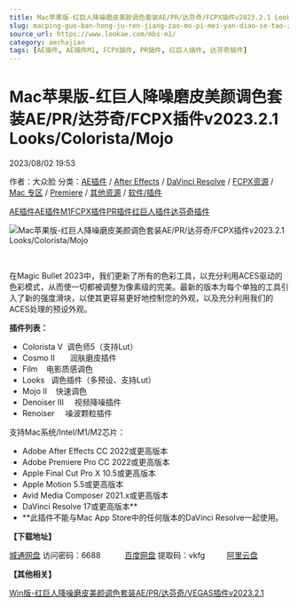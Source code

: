 ```yaml
---
title: Mac苹果版-红巨人降噪磨皮美颜调色套装AE/PR/达芬奇/FCPX插件v2023.2.1 Looks/Colorista/Mojo
slug: macping-guo-ban-hong-ju-ren-jiang-zao-mo-pi-mei-yan-diao-se-tao-zhuang-ae-pr-da-fen-qi-fcpxcha-jian-v2023-2-1-looks-colorista-mojo
source_url: https://www.lookae.com/mbs-m1/
category: aechajian
tags: [AE插件, AE插件M1, FCPX插件, PR插件, 红巨人插件, 达芬奇插件]
---
```

# Mac苹果版-红巨人降噪磨皮美颜调色套装AE/PR/达芬奇/FCPX插件v2023.2.1 Looks/Colorista/Mojo

2023/08/02 19:53

作者：大众脸
分类：[AE插件](https://www.lookae.com/after-effects/aechajian/) / [After Effects](https://www.lookae.com/after-effects/) / [DaVinci Resolve](https://www.lookae.com/qitarjcj/resolvezy/) / [FCPX资源](https://www.lookae.com/fcpx/) / [Mac 专区](https://www.lookae.com/mac-osx/) / [Premiere](https://www.lookae.com/qitarjcj/premierezy/) / [其他资源](https://www.lookae.com/qitarjcj/otherzy/) / [软件/插件](https://www.lookae.com/qitarjcj/)

[AE插件](https://www.lookae.com/tag/ae%e6%8f%92%e4%bb%b6/)[AE插件M1](https://www.lookae.com/tag/aem1/)[FCPX插件](https://www.lookae.com/tag/fcpx%e6%8f%92%e4%bb%b6/)[PR插件](https://www.lookae.com/tag/pr%e6%8f%92%e4%bb%b6/)[红巨人插件](https://www.lookae.com/tag/%e7%ba%a2%e5%b7%a8%e4%ba%ba%e6%8f%92%e4%bb%b6/)[达芬奇插件](https://www.lookae.com/tag/%e8%be%be%e8%8a%ac%e5%a5%87%e6%8f%92%e4%bb%b6/)

![Mac苹果版-红巨人降噪磨皮美颜调色套装AE/PR/达芬奇/FCPX插件v2023.2.1 Looks/Colorista/Mojo](https://www.lookae.com/wp-content/uploads/2023/08/Magic-Bullet-Suite-2023-M1.jpg "Mac苹果版-红巨人降噪磨皮美颜调色套装AE/PR/达芬奇/FCPX插件v2023.2.1 Looks/Colorista/Mojo-LookAE.com")

[﻿﻿﻿](https://cloud.video.taobao.com//play/u/705956171/p/1/e/6/t/1/404527278025.mp4)

在Magic Bullet 2023中，我们更新了所有的色彩工具，以充分利用ACES驱动的色彩模式，从而使一切都被调整为像素级的完美。最新的版本为每个单独的工具引入了新的强度滑块，以使其更容易更好地控制您的外观，以及充分利用我们的ACES处理的预设外观。

**插件列表：**

* Colorista V  调色师5（支持Lut）
* Cosmo II       润肤磨皮插件
* Film    电影质感调色
* Looks   调色插件（多预设、支持Lut）
* Mojo II    快速调色
* Denoiser III     视频降噪插件
* Renoiser     噪波颗粒插件

支持Mac系统/Intel/M1/M2芯片：

* Adobe After Effects CC 2022或更高版本
* Adobe Premiere Pro CC 2022或更高版本
* Apple Final Cut Pro X 10.5或更高版本
* Apple Motion 5.5或更高版本
* Avid Media Composer 2021.x或更高版本
* DaVinci Resolve 17或更高版本\*\*
* \*\*此插件不能与Mac App Store中的任何版本的DaVinci Resolve一起使用。

**【下载地址】**

[城通网盘](https://url70.ctfile.com/f/2827370-905416362-5d1eab?p=4431) 访问密码：6688           [百度网盘](https://pan.baidu.com/s/17ejbsC3g2058yGMtPBOhjQ?pwd=vkfg) 提取码：vkfg          [阿里云盘](https://www.aliyundrive.com/s/ceurtyayUkd)

**【其他相关】**

[Win版-红巨人降噪磨皮美颜调色套装AE/PR/达芬奇/VEGAS插件v2023.2.1](https://www.lookae.com/mbs-202321/)
